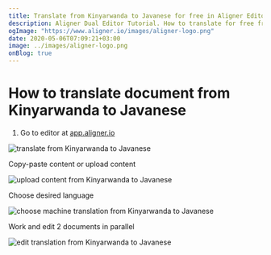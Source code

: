 ```yaml
---
title: Translate from Kinyarwanda to Javanese for free in Aligner Editor
description: Aligner Dual Editor Tutorial. How to translate for free from Kinyarwanda to Javanese. Aligner is multilingual document management platform. 
ogImage: "https://www.aligner.io/images/aligner-logo.png"
date: 2020-05-06T07:09:21+03:00
image: ../images/aligner-logo.png
onBlog: true
---
```


# How to translate document from Kinyarwanda to Javanese

1. Go to editor at [app.aligner.io](https://app.aligner.io "Aligner App web page")

![translate from Kinyarwanda to Javanese](../aligner-blank-editor.png "translate from Kinyarwanda to Javanese")

Copy-paste content or upload content

![upload content from Kinyarwanda to Javanese](../aligner-uploaded-document.png "upload content from Kinyarwanda to Javanese")

Choose desired language

![choose machine translation from Kinyarwanda to Javanese](../aligner-language-dropdown.png "choose machine translation from Kinyarwanda to Javanese")

Work and edit 2 documents in parallel

![edit translation from Kinyarwanda to Javanese](../aligner-double-sitded-editor.png "edit translation from Kinyarwanda to Javanese")

